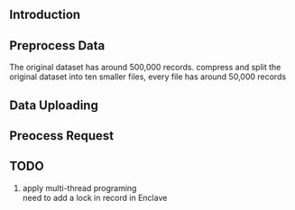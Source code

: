 ## Introduction

## Preprocess Data
The original dataset has around 500,000 records.
compress and split the original dataset into ten smaller files, every file has around 50,000 records

## Data Uploading

## Preocess Request

## TODO
1. apply multi-thread programing  
    need to add a lock in record in Enclave